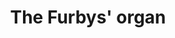 ---
title: "The Furbys' organ"
categories: ["Random"]

link:
    url: "https://www.youtube.com/watch?v=GYLBjScgb7o"
    dead: false
    follow: false

tweet: "Creepy, super noisy but impressive organ!"
---